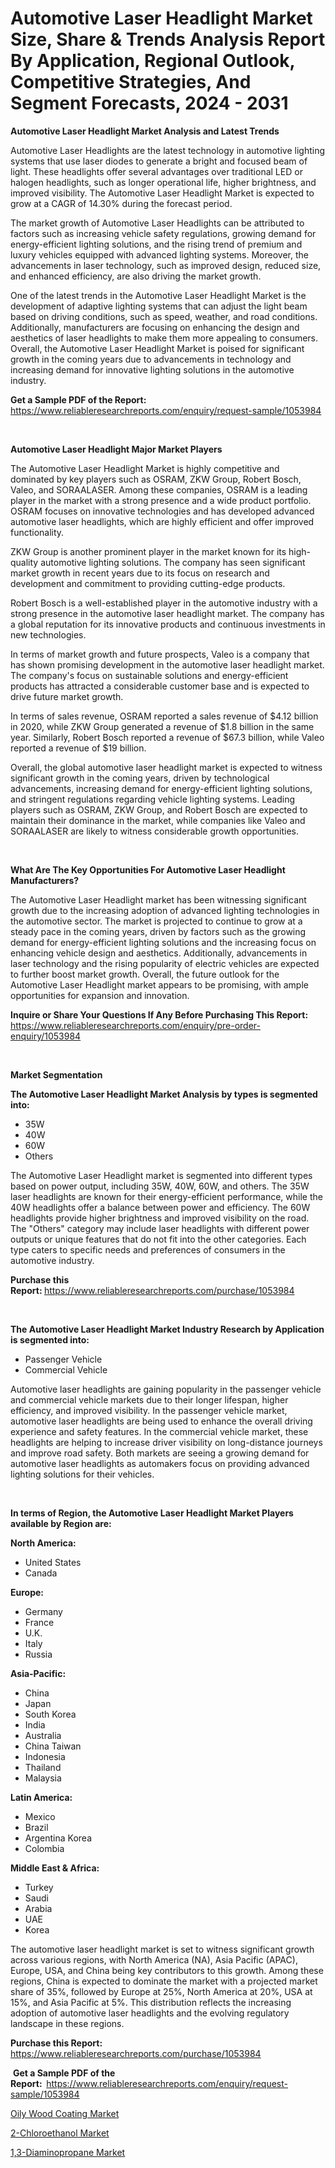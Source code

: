 <p><h1>Automotive Laser Headlight Market Size, Share & Trends Analysis Report By Application, Regional Outlook, Competitive Strategies, And Segment Forecasts, 2024 - 2031</h1></p><p><strong>Automotive Laser Headlight Market Analysis and Latest Trends</strong></p>
<p><p>Automotive Laser Headlights are the latest technology in automotive lighting systems that use laser diodes to generate a bright and focused beam of light. These headlights offer several advantages over traditional LED or halogen headlights, such as longer operational life, higher brightness, and improved visibility. The Automotive Laser Headlight Market is expected to grow at a CAGR of 14.30% during the forecast period.</p><p>The market growth of Automotive Laser Headlights can be attributed to factors such as increasing vehicle safety regulations, growing demand for energy-efficient lighting solutions, and the rising trend of premium and luxury vehicles equipped with advanced lighting systems. Moreover, the advancements in laser technology, such as improved design, reduced size, and enhanced efficiency, are also driving the market growth.</p><p>One of the latest trends in the Automotive Laser Headlight Market is the development of adaptive lighting systems that can adjust the light beam based on driving conditions, such as speed, weather, and road conditions. Additionally, manufacturers are focusing on enhancing the design and aesthetics of laser headlights to make them more appealing to consumers. Overall, the Automotive Laser Headlight Market is poised for significant growth in the coming years due to advancements in technology and increasing demand for innovative lighting solutions in the automotive industry.</p></p>
<p><strong>Get a Sample PDF of the Report:&nbsp;</strong> <a href="https://www.reliableresearchreports.com/enquiry/request-sample/1053984">https://www.reliableresearchreports.com/enquiry/request-sample/1053984</a></p>
<p>&nbsp;</p>
<p><strong>Automotive Laser Headlight Major Market Players</strong></p>
<p><p>The Automotive Laser Headlight Market is highly competitive and dominated by key players such as OSRAM, ZKW Group, Robert Bosch, Valeo, and SORAALASER. Among these companies, OSRAM is a leading player in the market with a strong presence and a wide product portfolio. OSRAM focuses on innovative technologies and has developed advanced automotive laser headlights, which are highly efficient and offer improved functionality.</p><p>ZKW Group is another prominent player in the market known for its high-quality automotive lighting solutions. The company has seen significant market growth in recent years due to its focus on research and development and commitment to providing cutting-edge products.</p><p>Robert Bosch is a well-established player in the automotive industry with a strong presence in the automotive laser headlight market. The company has a global reputation for its innovative products and continuous investments in new technologies.</p><p>In terms of market growth and future prospects, Valeo is a company that has shown promising development in the automotive laser headlight market. The company's focus on sustainable solutions and energy-efficient products has attracted a considerable customer base and is expected to drive future market growth.</p><p>In terms of sales revenue, OSRAM reported a sales revenue of $4.12 billion in 2020, while ZKW Group generated a revenue of $1.8 billion in the same year. Similarly, Robert Bosch reported a revenue of $67.3 billion, while Valeo reported a revenue of $19 billion.</p><p>Overall, the global automotive laser headlight market is expected to witness significant growth in the coming years, driven by technological advancements, increasing demand for energy-efficient lighting solutions, and stringent regulations regarding vehicle lighting systems. Leading players such as OSRAM, ZKW Group, and Robert Bosch are expected to maintain their dominance in the market, while companies like Valeo and SORAALASER are likely to witness considerable growth opportunities.</p></p>
<p>&nbsp;</p>
<p><strong>What Are The Key Opportunities For Automotive Laser Headlight Manufacturers?</strong></p>
<p><p>The Automotive Laser Headlight market has been witnessing significant growth due to the increasing adoption of advanced lighting technologies in the automotive sector. The market is projected to continue to grow at a steady pace in the coming years, driven by factors such as the growing demand for energy-efficient lighting solutions and the increasing focus on enhancing vehicle design and aesthetics. Additionally, advancements in laser technology and the rising popularity of electric vehicles are expected to further boost market growth. Overall, the future outlook for the Automotive Laser Headlight market appears to be promising, with ample opportunities for expansion and innovation.</p></p>
<p><strong>Inquire or Share Your Questions If Any Before Purchasing This Report:</strong> <a href="https://www.reliableresearchreports.com/enquiry/pre-order-enquiry/1053984">https://www.reliableresearchreports.com/enquiry/pre-order-enquiry/1053984</a></p>
<p>&nbsp;</p>
<p><strong>Market Segmentation</strong></p>
<p><strong>The Automotive Laser Headlight Market Analysis by types is segmented into:</strong></p>
<p><ul><li>35W</li><li>40W</li><li>60W</li><li>Others</li></ul></p>
<p><p>The Automotive Laser Headlight market is segmented into different types based on power output, including 35W, 40W, 60W, and others. The 35W laser headlights are known for their energy-efficient performance, while the 40W headlights offer a balance between power and efficiency. The 60W headlights provide higher brightness and improved visibility on the road. The "Others" category may include laser headlights with different power outputs or unique features that do not fit into the other categories. Each type caters to specific needs and preferences of consumers in the automotive industry.</p></p>
<p><strong>Purchase this Report:&nbsp;</strong><a href="https://www.reliableresearchreports.com/purchase/1053984">https://www.reliableresearchreports.com/purchase/1053984</a></p>
<p>&nbsp;</p>
<p><strong>The Automotive Laser Headlight Market Industry Research by Application is segmented into:</strong></p>
<p><ul><li>Passenger Vehicle</li><li>Commercial Vehicle</li></ul></p>
<p><p>Automotive laser headlights are gaining popularity in the passenger vehicle and commercial vehicle markets due to their longer lifespan, higher efficiency, and improved visibility. In the passenger vehicle market, automotive laser headlights are being used to enhance the overall driving experience and safety features. In the commercial vehicle market, these headlights are helping to increase driver visibility on long-distance journeys and improve road safety. Both markets are seeing a growing demand for automotive laser headlights as automakers focus on providing advanced lighting solutions for their vehicles.</p></p>
<p>&nbsp;</p>
<p><strong>In terms of Region, the Automotive Laser Headlight Market Players available by Region are:</strong></p>
<p>
    <p> <strong> North America: </strong>
        <ul>
            <li>United States</li>
            <li>Canada</li>
        </ul>
        </p> 
    <p> <strong> Europe: </strong>
        <ul>
            <li>Germany</li>
            <li>France</li>
            <li>U.K.</li>
            <li>Italy</li>
            <li>Russia</li>
        </ul>
        </p> 
    <p> <strong> Asia-Pacific: </strong>
        <ul>
            <li>China</li>
            <li>Japan</li>
            <li>South Korea</li>
            <li>India</li>
            <li>Australia</li>
            <li>China Taiwan</li>
            <li>Indonesia</li>
            <li>Thailand</li>
            <li>Malaysia</li>
        </ul>
        </p> 
    <p> <strong> Latin America: </strong>
        <ul>
            <li>Mexico</li>
            <li>Brazil</li>
            <li>Argentina Korea</li>
            <li>Colombia</li>
        </ul>
        </p> 
    <p> <strong> Middle East & Africa: </strong>
        <ul>
            <li>Turkey</li>
            <li>Saudi</li>
            <li>Arabia</li>
            <li>UAE</li>
            <li>Korea</li>
        </ul>
    </p>
    </p>
<p><p>The automotive laser headlight market is set to witness significant growth across various regions, with North America (NA), Asia Pacific (APAC), Europe, USA, and China being key contributors to this growth. Among these regions, China is expected to dominate the market with a projected market share of 35%, followed by Europe at 25%, North America at 20%, USA at 15%, and Asia Pacific at 5%. This distribution reflects the increasing adoption of automotive laser headlights and the evolving regulatory landscape in these regions.</p></p>
<p><strong>Purchase this Report: </strong><a href="https://www.reliableresearchreports.com/purchase/1053984">https://www.reliableresearchreports.com/purchase/1053984</a></p>
<p>&nbsp;<strong>Get a Sample PDF of the Report:&nbsp;&nbsp;</strong><a href="https://www.reliableresearchreports.com/enquiry/request-sample/1053984">https://www.reliableresearchreports.com/enquiry/request-sample/1053984</a></p>
<p><strong></strong></p>
<p><p><a href="https://view.publitas.com/reportprime-1/oily-wood-coating-market-research-report-unlocks-analysis-on-the-market-financial-status-market-size-and-market-revenue-upto-2030/">Oily Wood Coating Market</a></p><p><a href="https://view.publitas.com/reportprime-1/2-chloroethanol-market-research-report-provides-thorough-industry-overview-which-offers-an-in-depth-analysis-of-product-trends-and-new-market-divisions/">2-Chloroethanol Market</a></p><p><a href="https://view.publitas.com/reportprime-1/13-diaminopropane-market-research-report-unlocks-analysis-on-the-market-financial-status-market-size-and-market-revenue-upto-2030/">1,3-Diaminopropane Market</a></p></p>